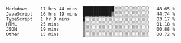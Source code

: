 
<!--
**xy406043/xy406043** is a ✨ _special_ ✨ repository because its `README.md` (this file) appears on your GitHub profile.

Here are some ideas to get you started:

- 🔭 I’m currently working on ...
- 🌱 I’m currently learning ...
- 👯 I’m looking to collaborate on ...
- 🤔 I’m looking for help with ...
- 💬 Ask me about ...
- 📫 How to reach me: ...
- 😄 Pronouns: ...
- ⚡ Fun fact: ...
-->

<!--START_SECTION:waka-->

```text
Markdown     17 hrs 44 mins  ████████████░░░░░░░░░░░░░   48.65 %
JavaScript   16 hrs 19 mins  ███████████▒░░░░░░░░░░░░░   44.74 %
TypeScript   1 hr 9 mins     ▓░░░░░░░░░░░░░░░░░░░░░░░░   03.17 %
HTML         25 mins         ▒░░░░░░░░░░░░░░░░░░░░░░░░   01.18 %
JSON         19 mins         ▒░░░░░░░░░░░░░░░░░░░░░░░░   00.88 %
Other        15 mins         ▒░░░░░░░░░░░░░░░░░░░░░░░░   00.72 %
```

<!--END_SECTION:waka-->
